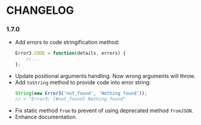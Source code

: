 # CHANGELOG

### 1.7.0

* Add errors to code stringification method:
    ```javascript
    Error3.CODE = function(details, errors) {
        //...
    };
    ```
* Update positional arguments handling. Now wrong arguments will throw.
* Add `toString` method to provide code into error string:
    ```javascript
    String(new Error3('not_found', 'Nothing found'));
    // > "Error3: [#not_found] Nothing found"
    ```
* Fix static method `from` to prevent of using deprecated method `fromJSON`.
* Enhance documentation.

